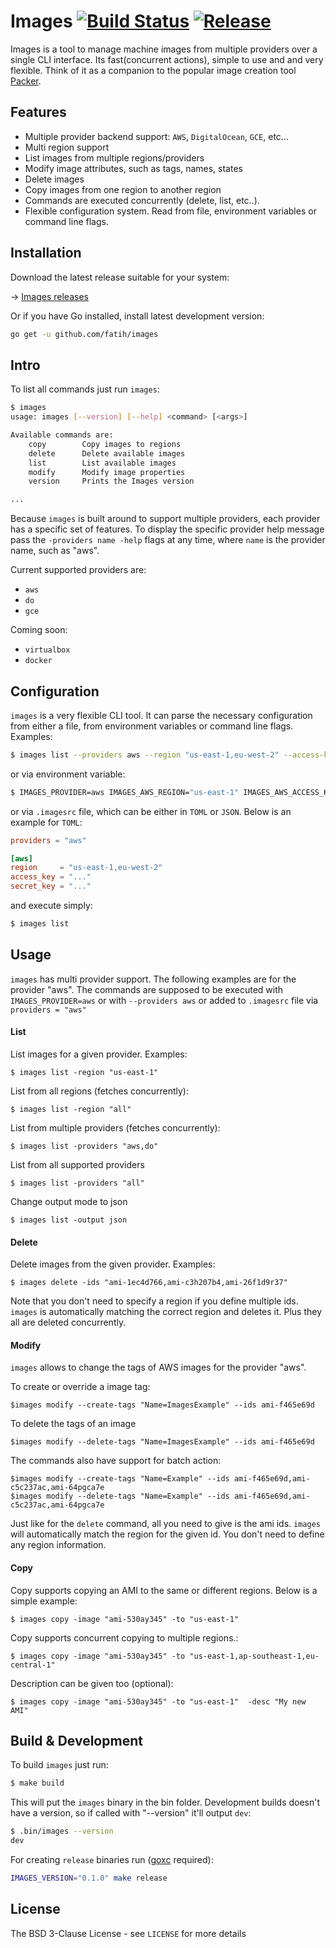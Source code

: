# Images [![Build Status](http://img.shields.io/travis/fatih/images.svg?style=flat-square)](https://travis-ci.org/fatih/images) [![Release](https://img.shields.io/github/release/fatih/images.svg?style=flat-square)](https://github.com/fatih/images/releases)

Images is a tool to manage machine images from multiple providers over a single
CLI interface. Its fast(concurrent actions), simple to use and and very
flexible. Think of it as a companion to the popular image creation tool
[Packer](https://packer.io/).

## Features

- Multiple provider backend support: `AWS`, `DigitalOcean`, `GCE`, etc...
- Multi region support
- List images from multiple regions/providers
- Modify image attributes, such as tags, names, states
- Delete images
- Copy images from one region to another region
- Commands are executed concurrently (delete, list, etc..).
- Flexible configuration system. Read from file, environment variables or
  command line flags.

## Installation

Download the latest release suitable for your system:

-> [Images releases](https://github.com/fatih/images/releases)

Or if you have Go installed, install latest development version:

```bash
go get -u github.com/fatih/images
```

## Intro

To list all commands just run `images`:

```bash
$ images
usage: images [--version] [--help] <command> [<args>]

Available commands are:
    copy        Copy images to regions
    delete      Delete available images
    list        List available images
    modify      Modify image properties
    version     Prints the Images version

...
```

Because `images` is built around to support multiple providers, each provider
has a specific set of features. To display the specific provider help message
pass the `-providers name -help` flags at any time, where `name` is the provider
name, such as "aws".

Current supported providers are:

* `aws`
* `do`
* `gce`

Coming soon:

* `virtualbox`
* `docker`

## Configuration

`images` is a very flexible CLI tool. It can parse the necessary configuration from
either a file, from environment variables or command line flags. Examples:

```bash
$ images list --providers aws --region "us-east-1,eu-west-2" --access-key "..." -secret-key "..."
```

or via environment variable:

```bash
$ IMAGES_PROVIDER=aws IMAGES_AWS_REGION="us-east-1" IMAGES_AWS_ACCESS_KEY=".." images list
```

or via `.imagesrc` file, which can be either in `TOML` or `JSON`. Below is an example for `TOML`:

```toml
providers = "aws"

[aws]
region     = "us-east-1,eu-west-2"
access_key = "..."
secret_key = "..."
```
and execute simply:

```bash
$ images list
```

## Usage

`images` has multi provider support. The following examples are for the
provider "aws".  The commands are supposed to be executed with
`IMAGES_PROVIDER=aws` or with `--providers aws` or added to `.imagesrc` file via
`providers = "aws"`


#### List

List images for a given provider. Examples:

```
$ images list -region "us-east-1"
```

List from all regions (fetches concurrently):

```
$ images list -region "all"
```

List from multiple providers (fetches concurrently):

```
$ images list -providers "aws,do"
```

List from all supported providers

```
$ images list -providers "all"
```

Change output mode to json

```
$ images list -output json
```

#### Delete

Delete images from the given provider. Examples:

```
$ images delete -ids "ami-1ec4d766,ami-c3h207b4,ami-26f1d9r37"
```

Note that you don't need to specify a region if you define multiple ids.
`images` is automatically matching the correct region and deletes it. Plus they
all are deleted concurrently.

#### Modify

`images` allows to change the tags of AWS images for the provider "aws".

To create or override a image tag:

```
$images modify --create-tags "Name=ImagesExample" --ids ami-f465e69d
```

To delete the tags of an image

```
$images modify --delete-tags "Name=ImagesExample" --ids ami-f465e69d
```

The commands also have support for batch action:

```
$images modify --create-tags "Name=Example" --ids ami-f465e69d,ami-c5c237ac,ami-64pgca7e
$images modify --delete-tags "Name=Example" --ids ami-f465e69d,ami-c5c237ac,ami-64pgca7e
```

Just like for the `delete` command, all you need to give is the ami ids.
`images` will automatically match the region for the given id. You don't need
to define any region information.


#### Copy

Copy supports copying an AMI to the same or different regions. Below is a simple example:

```
$ images copy -image "ami-530ay345" -to "us-east-1"
```

Copy supports concurrent copying to multiple regions.:

```
$ images copy -image "ami-530ay345" -to "us-east-1,ap-southeast-1,eu-central-1"
```

Description can be given too (optional):

```
$ images copy -image "ami-530ay345" -to "us-east-1"  -desc "My new AMI"
```

## Build & Development

To build `images` just run:

```sh
$ make build
```

This will put the `images` binary in the bin folder. Development builds doesn't
have a version, so if called with "--version" it'll output `dev`:

```sh
$ .bin/images --version
dev
```

For creating `release` binaries run ([goxc](https://github.com/laher/goxc) required):

```sh
IMAGES_VERSION="0.1.0" make release
```

## License

The BSD 3-Clause License - see `LICENSE` for more details
